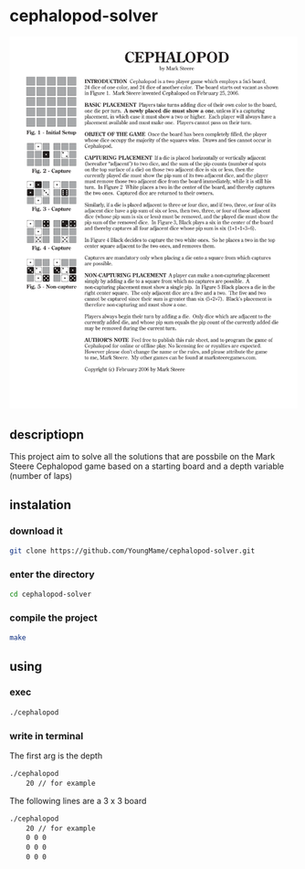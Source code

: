 # cephalopod-solver

![alt text](./cephalopod.png)

## descriptiopn
This project aim to solve all the solutions that are possbile on the Mark Steere Cephalopod game based on a starting board and a depth variable (number of laps)

## instalation

### download it
```bash
git clone https://github.com/YoungMame/cephalopod-solver.git
```

### enter the directory
```bash
cd cephalopod-solver
```

### compile the project
```bash
make
```

## using

### exec
```bash
./cephalopod
```

### write in terminal

The first arg is the depth

```bash
./cephalopod
    20 // for example
```

The following lines are a 3 x 3 board

```bash
./cephalopod
    20 // for example
    0 0 0
    0 0 0
    0 0 0
```

